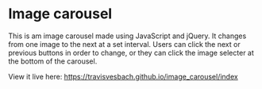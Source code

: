 # Image carousel

This is am image carousel made using JavaScript and jQuery.  It changes from one image to the next at a set interval.  Users can click the next or previous buttons in order to change, or they can click the image selecter at the bottom of the carousel. 

View it live here: https://travisvesbach.github.io/image_carousel/index
